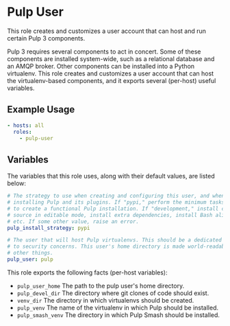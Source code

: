 Pulp User
=========

This role creates and customizes a user account that can host and run certain
Pulp 3 components.

Pulp 3 requires several components to act in concert. Some of these components
are installed system-wide, such as a relational database and an AMQP broker.
Other components can be installed into a Python virtualenv. This role creates
and customizes a user account that can host the virtualenv-based components, and
it exports several (per-host) useful variables.

Example Usage
-------------

```yaml
- hosts: all
  roles:
    - pulp-user
```

Variables
---------

The variables that this role uses, along with their default values, are listed
below:

```yaml
# The strategy to use when creating and configuring this user, and when
# installing Pulp and its plugins. If "pypi," perform the minimum tasks needed
# to create a functional Pulp installation. If "development," install code from
# source in editable mode, install extra dependencies, install Bash aliases,
# etc. If some other value, raise an error.
pulp_install_strategy: pypi

# The user that will host Pulp virtualenvs. This should be a dedicated user due
# to security concerns. This user's home directory is made world-readable, among
# other things.
pulp_user: pulp
```

This role exports the following facts (per-host variables):

* `pulp_user_home` The path to the pulp user's home directory.
* `pulp_devel_dir` The directory where git clones of code should exist.
* `venv_dir` The directory in which virtualenvs should be created.
* `pulp_venv` The name of the virtualenv in which Pulp should be installed.
* `pulp_smash_venv` The directory in which Pulp Smash should be installed.
